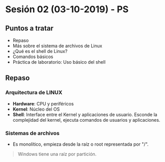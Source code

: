# Sesión 02 (03-10-2019) - PS

## Puntos a tratar

* Repaso
* Más sobre el sistema de archivos de Linux
* ¿Qué es el shell de Linux?
* Comandos básicos
* Práctica de laboratorio: Uso básico del shell


## Repaso
### Arquitectura de LINUX

* **Hardware**: CPU y periféricos
* **Kernel**: Núcleo del OS
* **Shell**: Interface entre el Kernel y aplicaciones de usuario. Esconde la
complejidad del kernel, ejecuta comandos de usuarios y aplicaciones.

### Sistemas de archivos
* Es monolítico, empieza desde la raíz o root representada por "/".
> Windows tiene una raíz por partición.
